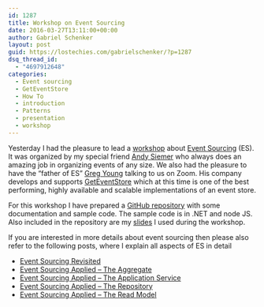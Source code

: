 ```yaml
---
id: 1287
title: Workshop on Event Sourcing
date: 2016-03-27T13:11:00+00:00
author: Gabriel Schenker
layout: post
guid: https://lostechies.com/gabrielschenker/?p=1287
dsq_thread_id:
  - "4697912648"
categories:
  - Event sourcing
  - GetEventStore
  - How To
  - introduction
  - Patterns
  - presentation
  - workshop
---
```

Yesterday I had the pleasure to lead a [workshop](http://www.meetup.com/developer-springboard/events/228535653/) about [Event Sourcing](https://lostechies.com/gabrielschenker/2015/05/26/event-sourcing-revisited/ "Event sourcing revisited") (ES). It was organized by my special friend [Andy Siemer](https://lostechies.com/andrewsiemer/) who always does an amazing job in organizing events of any size. We also had the pleasure to have the &#8220;father of ES&#8221; [Greg Young](https://twitter.com/gregyoung) talking to us on Zoom. His company develops and supports [GetEventStore](https://geteventstore.com/) which at this time is one of the best performing, highly available and scalable implementations of an event store.

For this workshop I have prepared a [GitHub repository](https://github.com/gnschenker/EventSourcing) with some documentation and sample code. The sample code is in .NET and node JS. Also included in the repository are my [slides](https://github.com/gnschenker/EventSourcing/tree/master/doc) I used during the workshop.

If you are interested in more details about event sourcing then please also refer to the following posts, where I explain all aspects of ES in detail

  * [Event Sourcing Revisited](https://lostechies.com/gabrielschenker/2015/05/26/event-sourcing-revisited/ "Event sourcing revisited")
  * [Event Sourcing Applied &#8211; The Aggregate](https://lostechies.com/gabrielschenker/2015/06/06/event-sourcing-applied-the-aggregate/ "Event Sourcing applied – the Aggregate")
  * [Event Sourcing Applied &#8211; The Application Service](https://lostechies.com/gabrielschenker/2015/06/13/event-sourcing-applied-the-application-service/ "Event Sourcing applied – the application service")
  * [Event Sourcing Applied &#8211; The Repository](https://lostechies.com/gabrielschenker/2015/07/13/event-sourcing-applied-the-repository/ "Event Sourcing applied – the Repository")
  * [Event Sourcing Applied &#8211; The Read Model](https://lostechies.com/gabrielschenker/2015/07/16/event-sourcing-applied-the-read-model/ "Event sourcing applied – the read model")